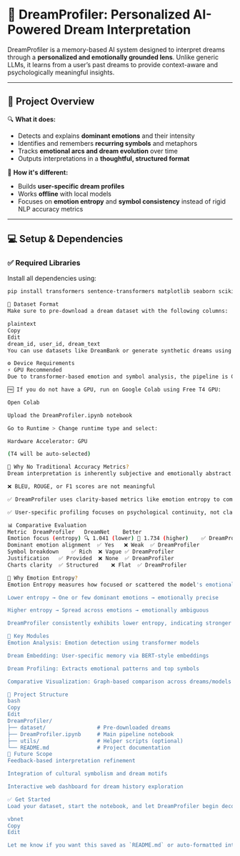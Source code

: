 # 🌙 DreamProfiler: Personalized AI-Powered Dream Interpretation

DreamProfiler is a memory-based AI system designed to interpret dreams through a **personalized and emotionally grounded lens**. Unlike generic LLMs, it learns from a user’s past dreams to provide context-aware and psychologically meaningful insights.

---

## 📌 Project Overview

🔍 **What it does:**
- Detects and explains **dominant emotions** and their intensity  
- Identifies and remembers **recurring symbols** and metaphors  
- Tracks **emotional arcs and dream evolution** over time  
- Outputs interpretations in a **thoughtful, structured format**

🧠 **How it's different:**
- Builds **user-specific dream profiles**  
- Works **offline** with local models  
- Focuses on **emotion entropy** and **symbol consistency** instead of rigid NLP accuracy metrics  

---

## 💻 Setup & Dependencies

### ✅ Required Libraries

Install all dependencies using:

```bash
pip install transformers sentence-transformers matplotlib seaborn scikit-learn pandas

📁 Dataset Format
Make sure to pre-download a dream dataset with the following columns:

plaintext
Copy
Edit
dream_id, user_id, dream_text
You can use datasets like DreamBank or generate synthetic dreams using LLMs.

⚙️ Device Requirements
⚡ GPU Recommended
Due to transformer-based emotion and symbol analysis, the pipeline is GPU-intensive.

🆓 If you do not have a GPU, run on Google Colab using Free T4 GPU:

Open Colab

Upload the DreamProfiler.ipynb notebook

Go to Runtime > Change runtime type and select:

Hardware Accelerator: GPU

(T4 will be auto-selected)

🎯 Why No Traditional Accuracy Metrics?
Dream interpretation is inherently subjective and emotionally abstract. Therefore:

❌ BLEU, ROUGE, or F1 scores are not meaningful

✅ DreamProfiler uses clarity-based metrics like emotion entropy to compare internal emotional coherence

✅ User-specific profiling focuses on psychological continuity, not classification correctness

📊 Comparative Evaluation
Metric	DreamProfiler	DreamNet	Better
Emotion focus (entropy)	🔍 1.041 (lower)	🎲 1.734 (higher)	✅ DreamProfiler
Dominant emotion alignment	✅ Yes	❌ Weak	✅ DreamProfiler
Symbol breakdown	✅ Rich	❌ Vague	✅ DreamProfiler
Justification	✅ Provided	❌ None	✅ DreamProfiler
Charts clarity	✅ Structured	❌ Flat	✅ DreamProfiler

🔢 Why Emotion Entropy?
Emotion Entropy measures how focused or scattered the model's emotional interpretation is.

Lower entropy → One or few dominant emotions → emotionally precise

Higher entropy → Spread across emotions → emotionally ambiguous

DreamProfiler consistently exhibits lower entropy, indicating stronger emotional clarity in dream interpretation.

🧠 Key Modules
Emotion Analysis: Emotion detection using transformer models

Dream Embedding: User-specific memory via BERT-style embeddings

Dream Profiling: Extracts emotional patterns and top symbols

Comparative Visualization: Graph-based comparison across dreams/models

📂 Project Structure
bash
Copy
Edit
DreamProfiler/
├── dataset/                # Pre-downloaded dreams
├── DreamProfiler.ipynb     # Main pipeline notebook
├── utils/                  # Helper scripts (optional)
└── README.md               # Project documentation
🚀 Future Scope
Feedback-based interpretation refinement

Integration of cultural symbolism and dream motifs

Interactive web dashboard for dream history exploration

✅ Get Started
Load your dataset, start the notebook, and let DreamProfiler begin decoding the subconscious world — dream by dream.

vbnet
Copy
Edit

Let me know if you want this saved as `README.md` or auto-formatted into a downloadable PDF.
